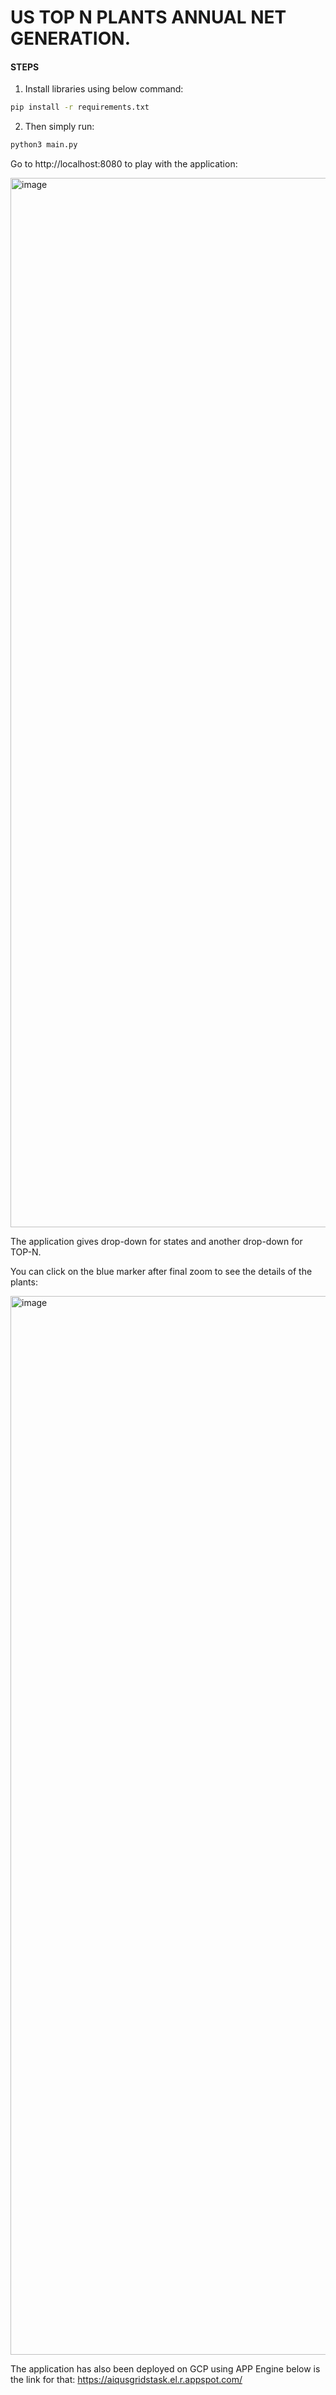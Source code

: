 # US TOP N PLANTS ANNUAL NET GENERATION.

#### STEPS

1. Install libraries using below command:
```bash
pip install -r requirements.txt
```
2. Then simply run:
```bash
python3 main.py
```
Go to http://localhost:8080 to play with the application:

<img width="1679" alt="image" src="https://github.com/hassaanseeker/aiq_task/assets/7199288/f916a3e7-f27b-42f1-b0cc-19d861c5640d">

The application gives drop-down for states and another drop-down for TOP-N.

You can click on the blue marker after final zoom to see the details of the plants:

<img width="1694" alt="image" src="https://github.com/hassaanseeker/aiq_task/assets/7199288/4ff0e5ac-8f73-4694-89e7-91c76e3d27d5">


The application has also been deployed on GCP using APP Engine below is the link for that:
https://aiqusgridstask.el.r.appspot.com/
